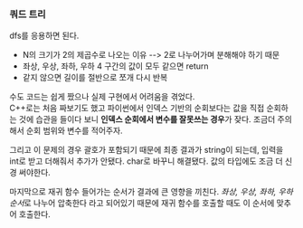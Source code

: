  ### 쿼드 트리
 dfs를 응용하면 된다.
 
 - N의 크기가 2의 제곱수로 나오는 이유 --> 2로 나누어가며 분해해야 하기 때문
 - 좌상, 우상, 좌하, 우하 4 구간의 값이 모두 같으면 return
 - 같지 않으면 길이를 절반으로 쪼개 다시 반복


수도 코드는 쉽게 짰으나 실제 구현에서 어려움을 겪었다.  
C++로는 처음 짜보기도 했고 파이썬에서 인덱스 기반의 순회보다는 값을 직접 순회하는 것에 습관을 들이다 보니 **인덱스 순회에서 변수를 잘못쓰는 경우**가 잦다.
조금더 주의해서 순회 범위와 변수를 적어주자.  
  
그리고 이 문제의 경우 괄호가 포함되기 때문에 최종 결과가 string이 되는데, 입력을 int로 받고 더해줘서 추가가 안됐다. char로 바꾸니 해결됐다. 값의 타입에도 조금 더 신경 써야한다.

마지막으로 재귀 함수 들어가는 순서가 결과에 큰 영향을 끼친다. *좌상, 우상, 좌하, 우하 순서*로 나누어 압축한다 라고 되어있기 때문에 재귀 함수를 호출할 때도 이 순서에 맞추어 호출한다.
